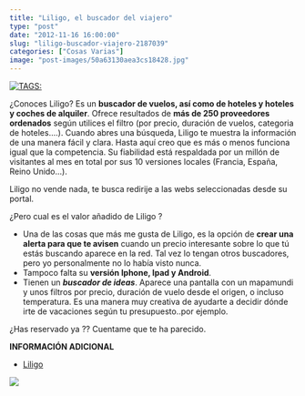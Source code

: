 ```yaml
---
title: "Liligo, el buscador del viajero"
type: "post"
date: "2012-11-16 16:00:00"
slug: "liligo-buscador-viajero-2187039"
categories: ["Cosas Varias"]
image: "post-images/50a63130aea3cs18428.jpg"
---
```


 [![ TAGS:](post-images/50a63130aea3cs18428.jpg)](post-images/50a63130aea3cs18428.jpg)

 ¿Conoces Liligo? Es un **buscador de vuelos, así como de hoteles y hoteles y coches de alquiler**. Ofrece resultados de **más de 250 proveedores ordenados** según utilices el filtro (por precio, duración de vuelos, categoria de hoteles....). Cuando abres una búsqueda, Liligo te muestra la información de una manera fácil y clara. Hasta aquí creo que es más o menos funciona igual que la competencia. Su fiabilidad está respaldada por un millón de visitantes al mes en total por sus 10 versiones locales (Francia, España, Reino Unido...).

 Liligo no vende nada, te busca redirije a las webs seleccionadas desde su portal.

 ¿Pero cual es el valor añadido de Liligo ?

- Una de las cosas que más me gusta de Liligo, es la opción de **crear una alerta para que te avisen** cuando un precio interesante sobre lo que tú estás buscando aparece en la red. Tal vez lo tengan otros buscadores, pero yo personalmente no lo había visto nunca.
- Tampoco falta su **versión Iphone, Ipad y Android**.
- Tienen un ***buscador de ideas***. Aparece una pantalla con un mapamundi y unos filtros por precio, duración de vuelo desde el origen, o incluso temperatura. Es una manera muy creativa de ayudarte a decidir dónde irte de vacaciones según tu presupuesto..por ejemplo.

 ¿Has reservado ya ?? Cuentame que te ha parecido.

 **INFORMACIÓN ADICIONAL**

- [Liligo](http://www.liligo.es)

 ![](post-images/[timestamp]?%E2%80%9D)